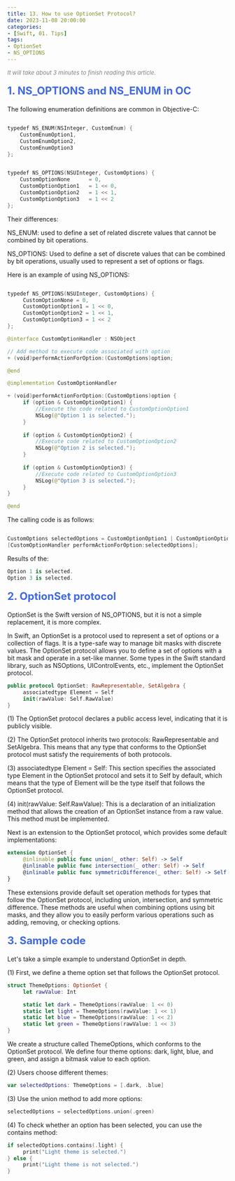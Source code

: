 ```yaml
---
title: 13. How to use OptionSet Protocol?
date: 2023-11-08 20:00:00
categories: 
- [Swift, 01. Tips]
tags:
- OptionSet
- NS_OPTIONS
---
```


<font color=gray size=2>*It will take about 3 minutes to finish reading this article.*</font>


#### <font size=5 color=#4169E1>1. NS_OPTIONS and NS_ENUM in OC</font> 

The following enumeration definitions are common in Objective-C:

```Swift

typedef NS_ENUM(NSInteger, CustomEnum) {
    CustomEnumOption1,
    CustomEnumOption2,
    CustomEnumOption3
};

```

```Swift

typedef NS_OPTIONS(NSUInteger, CustomOptions) {
    CustomOptionNone      = 0,
    CustomOptionOption1   = 1 << 0,
    CustomOptionOption2   = 1 << 1,
    CustomOptionOption3   = 1 << 2
};

```

Their differences:

NS_ENUM: used to define a set of related discrete values that cannot be combined by bit operations.

NS_OPTIONS: Used to define a set of discrete values that can be combined by bit operations, usually used to represent a set of options or flags.

Here is an example of using NS_OPTIONS:

```Swift

typedef NS_OPTIONS(NSUInteger, CustomOptions) {
     CustomOptionNone = 0,
     CustomOptionOption1 = 1 << 0,
     CustomOptionOption2 = 1 << 1,
     CustomOptionOption3 = 1 << 2
};

@interface CustomOptionHandler : NSObject

// Add method to execute code associated with option
+ (void)performActionForOption:(CustomOptions)option;

@end

@implementation CustomOptionHandler

+ (void)performActionForOption:(CustomOptions)option {
     if (option & CustomOptionOption1) {
         //Execute the code related to CustomOptionOption1
         NSLog(@"Option 1 is selected.");
     }
    
     if (option & CustomOptionOption2) {
         //Execute code related to CustomOptionOption2
         NSLog(@"Option 2 is selected.");
     }
    
     if (option & CustomOptionOption3) {
         //Execute code related to CustomOptionOption3
         NSLog(@"Option 3 is selected.");
     }
}

@end

```

The calling code is as follows:

```Swift

CustomOptions selectedOptions = CustomOptionOption1 | CustomOptionOption3;
[CustomOptionHandler performActionForOption:selectedOptions];

```

Results of the:

```Swift
Option 1 is selected.
Option 3 is selected.

```

#### <font size=5 color=#4169E1>2. OptionSet protocol</font> 

OptionSet is the Swift version of NS_OPTIONS, but it is not a simple replacement, it is more complex.

In Swift, an OptionSet is a protocol used to represent a set of options or a collection of flags. It is a type-safe way to manage bit masks with discrete values. The OptionSet protocol allows you to define a set of options with a bit mask and operate in a set-like manner. Some types in the Swift standard library, such as NSOptions, UIControlEvents, etc., implement the OptionSet protocol.

```Swift
public protocol OptionSet: RawRepresentable, SetAlgebra {
     associatedtype Element = Self
     init(rawValue: Self.RawValue)
}

```

(1) The OptionSet protocol declares a public access level, indicating that it is publicly visible.

(2) The OptionSet protocol inherits two protocols: RawRepresentable and SetAlgebra. This means that any type that conforms to the OptionSet protocol must satisfy the requirements of both protocols.

(3) associatedtype Element = Self: This section specifies the associated type Element in the OptionSet protocol and sets it to Self by default, which means that the type of Element will be the type itself that follows the OptionSet protocol.

(4) init(rawValue: Self.RawValue): This is a declaration of an initialization method that allows the creation of an OptionSet instance from a raw value. This method must be implemented.

Next is an extension to the OptionSet protocol, which provides some default implementations:

```Swift
extension OptionSet {
     @inlinable public func union(_ other: Self) -> Self
     @inlinable public func intersection(_ other: Self) -> Self
     @inlinable public func symmetricDifference(_ other: Self) -> Self
}

```

These extensions provide default set operation methods for types that follow the OptionSet protocol, including union, intersection, and symmetric difference. These methods are useful when combining options using bit masks, and they allow you to easily perform various operations such as adding, removing, or checking options.


#### <font size=5 color=#4169E1>3. Sample code</font> 

Let's take a simple example to understand OptionSet in depth.

(1) First, we define a theme option set that follows the OptionSet protocol.

```Swift
struct ThemeOptions: OptionSet {
     let rawValue: Int

     static let dark = ThemeOptions(rawValue: 1 << 0)
     static let light = ThemeOptions(rawValue: 1 << 1)
     static let blue = ThemeOptions(rawValue: 1 << 2)
     static let green = ThemeOptions(rawValue: 1 << 3)
}

```

We create a structure called ThemeOptions, which conforms to the OptionSet protocol. We define four theme options: dark, light, blue, and green, and assign a bitmask value to each option.

(2) Users choose different themes:

```Swift
var selectedOptions: ThemeOptions = [.dark, .blue]
```

(3) Use the union method to add more options:

```Swift
selectedOptions = selectedOptions.union(.green)
```

(4) To check whether an option has been selected, you can use the contains method:

```Swift
if selectedOptions.contains(.light) {
     print("Light theme is selected.")
} else {
     print("Light theme is not selected.")
}

```
